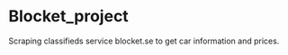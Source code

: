 Blocket_project
===============

Scraping classifieds service blocket.se to get car information and prices. 
